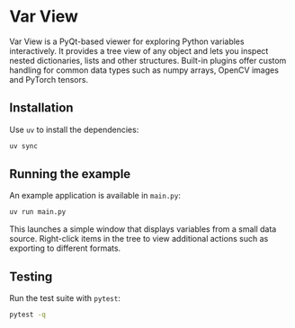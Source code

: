 # Var View

Var View is a PyQt-based viewer for exploring Python variables interactively. It provides a tree view of any object and lets you inspect nested dictionaries, lists and other structures. Built-in plugins offer custom handling for common data types such as numpy arrays, OpenCV images and PyTorch tensors.

## Installation

Use `uv` to install the dependencies:

```bash
uv sync
```

## Running the example

An example application is available in `main.py`:

```bash
uv run main.py
```

This launches a simple window that displays variables from a small data source. Right-click items in the tree to view additional actions such as exporting to different formats.

## Testing

Run the test suite with `pytest`:

```bash
pytest -q
```


